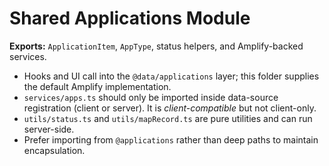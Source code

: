 # Shared Applications Module

**Exports:** `ApplicationItem`, `AppType`, status helpers, and Amplify-backed services.

- Hooks and UI call into the `@data/applications` layer; this folder supplies the default Amplify implementation.
- `services/apps.ts` should only be imported inside data-source registration (client or server). It is *client-compatible* but not client-only.
- `utils/status.ts` and `utils/mapRecord.ts` are pure utilities and can run server-side.
- Prefer importing from `@applications` rather than deep paths to maintain encapsulation.
